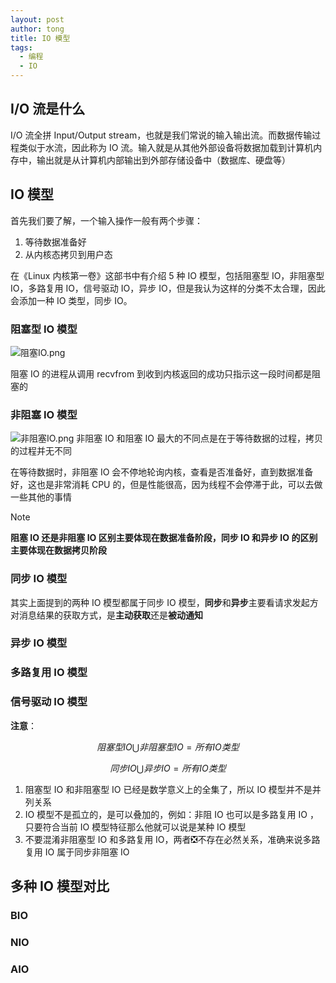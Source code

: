```yaml
---
layout: post
author: tong
title: IO 模型
tags:
  - 编程
  - IO
---
```

## I/O 流是什么
I/O 流全拼 Input/Output stream，也就是我们常说的输入输出流。而数据传输过程类似于水流，因此称为 IO 流。输入就是从其他外部设备将数据加载到计算机内存中，输出就是从计算机内部输出到外部存储设备中（数据库、硬盘等）

## IO 模型
首先我们要了解，一个输入操作一般有两个步骤：
1. 等待数据准备好
2. 从内核态拷贝到用户态

在《Linux 内核第一卷》这部书中有介绍 5 种 IO 模型，包括阻塞型 IO，非阻塞型 IO，多路复用 IO，信号驱动 IO，异步 IO，但是我认为这样的分类不太合理，因此会添加一种 IO 类型，同步 IO。
### 阻塞型 IO 模型
![阻塞IO.png](https://cdn.jsdelivr.net/gh/TongCodeSpace/picForBlog@master/data%E6%88%AA%E5%B1%8F2023-10-19%2016.19.41.png)

阻塞 IO 的进程从调用 recvfrom 到收到内核返回的成功只指示这一段时间都是阻塞的

### 非阻塞 IO 模型

![非阻塞IO.png](https://cdn.jsdelivr.net/gh/TongCodeSpace/picForBlog@master/data20231019163403.png)
非阻塞 IO 和阻塞 IO 最大的不同点是在于等待数据的过程，拷贝的过程并无不同

在等待数据时，非阻塞 IO 会不停地轮询内核，查看是否准备好，直到数据准备好，这也是非常消耗 CPU 的，但是性能很高，因为线程不会停滞于此，可以去做一些其他的事情

> [!note]
> **阻塞 IO 还是非阻塞 IO 区别主要体现在数据准备阶段，同步 IO 和异步 IO 的区别主要体现在数据拷贝阶段**


### 同步 IO 模型
其实上面提到的两种 IO 模型都属于同步 IO 模型，**同步**和**异步**主要看请求发起方对消息结果的获取方式，是**主动获取**还是**被动通知**

### 异步 IO 模型
### 多路复用 IO 模型
### 信号驱动 IO 模型


**注意**：


$$阻塞型 IO \bigcup 非阻塞型 IO = 所有 IO 类型$$

$$同步 IO \bigcup 异步 IO = 所有 IO 类型$$

1.  阻塞型 IO 和非阻塞型 IO 已经是数学意义上的全集了，所以 IO 模型并不是并列关系
2. IO 模型不是孤立的，是可以叠加的，例如：非阻 IO 也可以是多路复用 IO ，只要符合当前 IO 模型特征那么他就可以说是某种 IO 模型
3. 不要混淆非阻塞型 IO 和多路复用 IO，两者❎不存在必然关系，准确来说多路复用 IO 属于同步非阻塞 IO
## 多种 IO 模型对比
### BIO

### NIO

### AIO